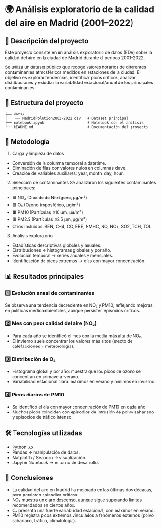# 🌍 Análisis exploratorio de la calidad del aire en Madrid (2001–2022)
## 📌 Descripción del proyecto

Este proyecto consiste en un análisis exploratorio de datos (EDA) sobre la calidad del aire en la ciudad de Madrid durante el periodo 2001–2022.

Se utiliza un dataset público que recoge valores horarios de diferentes contaminantes atmosféricos medidos en estaciones de la ciudad. El objetivo es explorar tendencias, identificar picos críticos, analizar distribuciones y estudiar la variabilidad estacional/anual de los principales contaminantes.

## 📂 Estructura del proyecto

```
├── data/
│   └── MadridPolution2001-2022.csv   # Dataset principal
├── notebook.ipynb                    # Notebook con el análisis
└── README.md                         # Documentación del proyecto
```

## 🔬 Metodología

1. Carga y limpieza de datos
- Conversión de la columna temporal a datetime.
- Eliminación de filas con valores nulos en columnas clave.
- Creación de variables auxiliares: year, month, day, hour.
2. Selección de contaminantes
Se analizaron los siguientes contaminantes principales:
- 🟦 NO₂ (Dióxido de Nitrógeno, µg/m³)
- 🟩 O₃ (Ozono troposférico, µg/m³)
- 🟧 PM10 (Partículas ≤10 µm, µg/m³)
- 🟥 PM2.5 (Partículas ≤2.5 µm, µg/m³)
- Otros incluidos: BEN, CH4, CO, EBE, NMHC, NO, NOx, SO2, TCH, TOL.
3. Análisis exploratorio
- Estadísticas descriptivas globales y anuales.
- Distribuciones → histogramas globales y por año.
- Evolución temporal → series anuales y mensuales.
- Identificación de picos extremos → días con mayor concentración.

## 📊 Resultados principales
### 1️⃣ Evolución anual de contaminantes
Se observa una tendencia decreciente en NO₂ y PM10, reflejando mejoras en políticas medioambientales, aunque persisten episodios críticos.

### 2️⃣ Mes con peor calidad del aire (NO₂)
- Para cada año se identificó el mes con la media más alta de NO₂.
- El invierno suele concentrar los valores más altos (efecto de calefacciones + meteorología).

### 3️⃣ Distribución de O₃
- Histograma global y por año: muestra que los picos de ozono se concentran en primavera-verano.
- Variabilidad estacional clara: máximos en verano y mínimos en invierno.

### 4️⃣ Picos diarios de PM10
- Se identificó el día con mayor concentración de PM10 en cada año.
- Muchos picos coinciden con episodios de intrusión de polvo sahariano y episodios de tráfico intenso.

## 🛠️ Tecnologías utilizadas

- Python 3.x
- Pandas → manipulación de datos.
- Matplotlib / Seaborn → visualización.
- Jupyter Notebook → entorno de desarrollo.

## 📌 Conclusiones

- La calidad del aire en Madrid ha mejorado en las últimas dos décadas, pero persisten episodios críticos.
- NO₂ muestra un claro descenso, aunque sigue superando límites recomendados en ciertos años.
- O₃ presenta una fuerte variabilidad estacional, con máximos en verano.
- PM10 registra picos extremos vinculados a fenómenos externos (polvo sahariano, tráfico, climatología).